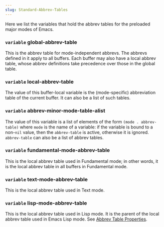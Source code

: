 ```yaml
---
slug: Standard-Abbrev-Tables
---
```


Here we list the variables that hold the abbrev tables for the preloaded major modes of Emacs.

### <span className="tag variable">`variable`</span> **global-abbrev-table**

This is the abbrev table for mode-independent abbrevs. The abbrevs defined in it apply to all buffers. Each buffer may also have a local abbrev table, whose abbrev definitions take precedence over those in the global table.

### <span className="tag variable">`variable`</span> **local-abbrev-table**

The value of this buffer-local variable is the (mode-specific) abbreviation table of the current buffer. It can also be a list of such tables.

### <span className="tag variable">`variable`</span> **abbrev-minor-mode-table-alist**

The value of this variable is a list of elements of the form `(mode . abbrev-table)` where `mode` is the name of a variable: if the variable is bound to a non-`nil` value, then the `abbrev-table` is active, otherwise it is ignored. `abbrev-table` can also be a list of abbrev tables.

### <span className="tag variable">`variable`</span> **fundamental-mode-abbrev-table**

This is the local abbrev table used in Fundamental mode; in other words, it is the local abbrev table in all buffers in Fundamental mode.

### <span className="tag variable">`variable`</span> **text-mode-abbrev-table**

This is the local abbrev table used in Text mode.

### <span className="tag variable">`variable`</span> **lisp-mode-abbrev-table**

This is the local abbrev table used in Lisp mode. It is the parent of the local abbrev table used in Emacs Lisp mode. See [Abbrev Table Properties](/docs/elisp/Abbrev-Table-Properties).
